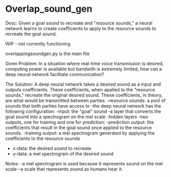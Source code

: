 # Overlap_sound_gen
Desc: Given a goal sound to recreate and "resource sounds," a neural network learns to create coefficients to apply to the resource sounds to recreate the goal sound.

WIP - not currently functioning

overlappingsoundgen.py is the main file

Given Problem:
  In a situation where real-time voice transmission is desired, computing power is available but bandwith is extremely limited, how can a deep neural network facilitate communication?
  
The Solution:
A deep neural network takes a desired sound as a input and outputs coefficients. These coefficients, when applied to the "resource sounds," recreate the original desired sound. These coefficients, in theory, are what would be transmitted between parties.
  -resource sounds: a pool of sounds that both parties have access to
  -the deep neural network has the following configuration:
      -input: the "goal" sound
      -a layer that converts the goal sound into a spectrogram on the mel scale
      -hidden layers
      -two outputs, one for training and one for prediction:
          -prediction output: the coefficients that result in the goal sound once applied to the resource sounds. 
          -training output: a mel spectrogram generated by applying the coefficients to the resource sounds
          
  - x-data: the desired sound to recreate
  - y-data: a mel spectrogram of the desired sound


Notes:
  -a mel spectrogram is used because it represents sound on the mel scale--a scale that represents sound as humans hear it.
